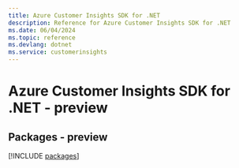 ```yaml
---
title: Azure Customer Insights SDK for .NET
description: Reference for Azure Customer Insights SDK for .NET
ms.date: 06/04/2024
ms.topic: reference
ms.devlang: dotnet
ms.service: customerinsights
---
```

# Azure Customer Insights SDK for .NET - preview
## Packages - preview
[!INCLUDE [packages](customer-insights-index.md)]